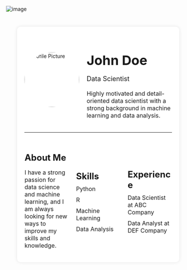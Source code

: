 ![image](https://github.com/user-attachments/assets/f25def95-0858-4b87-a71f-4f869f218b03)<!DOCTYPE html>  
<html lang="en">  
<head>  
    <meta charset="UTF-8">  
    <meta name="viewport" content="width=device-width, initial-scale=1.0">  
    <title>Data Scientist Profile</title>  
</head>  
<body style="background-image: url('background.jpg'); background-size: cover; background-attachment: fixed;">  
    <div style="width: 80%; margin: 40px auto; background-color: #fff; padding: 20px; border-radius: 10px; box-shadow: 0 0 10px rgba(0, 0, 0, 0.1);">  
        <div style="display: flex; align-items: center; justify-content: space-between;">  
            <img src="https://www.arabianbusiness.com/cloud/2023/06/20/AI-voice.jpg" alt="Profile Picture" style="width: 150px; height: 150px; border-radius: 50%; margin-right: 20px;">  
            <div>  
                <h1 style="font-size: 36px; margin-bottom: 10px;">John Doe</h1>  
                <p style="font-size: 18px; margin-bottom: 20px;">Data Scientist</p>  
                <p style="font-size: 16px;">Highly motivated and detail-oriented data scientist with a strong background in machine learning and data analysis.</p>  
            </div>  
        </div>  
        <hr style="margin: 20px 0;">  
        <div style="display: flex; align-items: center; justify-content: space-between;">  
            <div style="width: 30%;">  
                <h2 style="font-size: 24px; margin-bottom: 10px;">About Me</h2>  
                <p style="font-size: 16px;">I have a strong passion for data science and machine learning, and I am always looking for new ways to improve my skills and knowledge.</p>  
            </div>  
            <div style="width: 30%;">  
                <h2 style="font-size: 24px; margin-bottom: 10px;">Skills</h2>  
                <ul style="list-style: none; padding: 0; margin: 0;">  
                    <li style="font-size: 16px; margin-bottom: 10px;">Python</li>  
                    <li style="font-size: 16px; margin-bottom: 10px;">R</li>  
                    <li style="font-size: 16px; margin-bottom: 10px;">Machine Learning</li>  
                    <li style="font-size: 16px; margin-bottom: 10px;">Data Analysis</li>  
                </ul>  
            </div>  
            <div style="width: 30%;">  
                <h2 style="font-size: 24px; margin-bottom: 10px;">Experience</h2>  
                <ul style="list-style: none; padding: 0; margin: 0;">  
                    <li style="font-size: 16px; margin-bottom: 10px;">Data Scientist at ABC Company</li>  
                    <li style="font-size: 16px; margin-bottom: 10px;">Data Analyst at DEF Company</li>  
                </ul>  
            </div>  
        </div>  
    </div>  
</body>  
</html>
